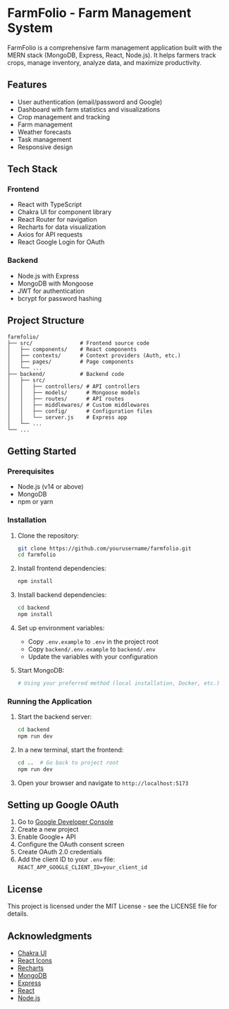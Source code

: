# FarmFolio - Farm Management System

FarmFolio is a comprehensive farm management application built with the MERN stack (MongoDB, Express, React, Node.js). It helps farmers track crops, manage inventory, analyze data, and maximize productivity.

## Features

- User authentication (email/password and Google)
- Dashboard with farm statistics and visualizations
- Crop management and tracking
- Farm management
- Weather forecasts
- Task management
- Responsive design

## Tech Stack

### Frontend
- React with TypeScript
- Chakra UI for component library
- React Router for navigation
- Recharts for data visualization
- Axios for API requests
- React Google Login for OAuth

### Backend
- Node.js with Express
- MongoDB with Mongoose
- JWT for authentication
- bcrypt for password hashing

## Project Structure

```
farmfolio/
├── src/               # Frontend source code
│   ├── components/    # React components
│   ├── contexts/      # Context providers (Auth, etc.)
│   ├── pages/         # Page components
│   └── ...
├── backend/           # Backend code
│   ├── src/
│   │   ├── controllers/ # API controllers
│   │   ├── models/      # Mongoose models
│   │   ├── routes/      # API routes
│   │   ├── middlewares/ # Custom middlewares
│   │   ├── config/      # Configuration files
│   │   └── server.js    # Express app
│   └── ...
└── ...
```

## Getting Started

### Prerequisites

- Node.js (v14 or above)
- MongoDB
- npm or yarn

### Installation

1. Clone the repository:
   ```bash
   git clone https://github.com/yourusername/farmfolio.git
   cd farmfolio
   ```

2. Install frontend dependencies:
   ```bash
   npm install
   ```

3. Install backend dependencies:
   ```bash
   cd backend
   npm install
   ```

4. Set up environment variables:
   - Copy `.env.example` to `.env` in the project root
   - Copy `backend/.env.example` to `backend/.env`
   - Update the variables with your configuration

5. Start MongoDB:
   ```bash
   # Using your preferred method (local installation, Docker, etc.)
   ```

### Running the Application

1. Start the backend server:
   ```bash
   cd backend
   npm run dev
   ```

2. In a new terminal, start the frontend:
   ```bash
   cd ..  # Go back to project root
   npm run dev
   ```

3. Open your browser and navigate to `http://localhost:5173`

## Setting up Google OAuth

1. Go to [Google Developer Console](https://console.developers.google.com/)
2. Create a new project
3. Enable Google+ API
4. Configure the OAuth consent screen
5. Create OAuth 2.0 credentials
6. Add the client ID to your `.env` file: `REACT_APP_GOOGLE_CLIENT_ID=your_client_id`

## License

This project is licensed under the MIT License - see the LICENSE file for details.

## Acknowledgments

- [Chakra UI](https://chakra-ui.com/)
- [React Icons](https://react-icons.github.io/react-icons/)
- [Recharts](https://recharts.org/)
- [MongoDB](https://www.mongodb.com/)
- [Express](https://expressjs.com/)
- [React](https://reactjs.org/)
- [Node.js](https://nodejs.org/)
